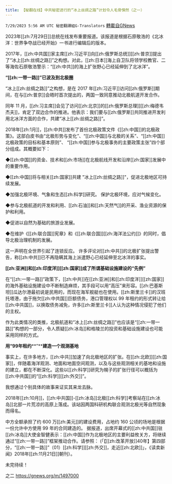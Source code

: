 ```yaml
---
title: 【秘翻在线】中共秘密进行的“冰上丝绸之路”计划令人毛骨悚然（之一）
---
```

`7/29/2023 5:56 AM UTC 秘密翻譯組G-Translators` [轉載自GNews](https://gnews.org/articles/1496994)

2023年[[zh:7月29日]]总统在线发布重要报道。该报道是根据石原敬浩的《北冰洋：世界争夺战已经开始》一书进行编辑后的版本。

2017年，[[zh:中共国]]家主席[[zh:习近平]]向[[zh:俄罗斯总统]][[zh:普京]]提出了“冰上[[zh:丝绸之路]]”之构想。对此，[[zh:日本]]海上自卫队将领学校教官、二等海佐石原敬浩警示：“[[zh:中共]]的海上扩张野心已经延伸到了北冰洋”。

**“[[zh:一带一路]]”已波及到北极圈**

“冰上[[zh:丝绸之路]]”之构想，是在 2017 年[[zh:习近平]]访问[[zh:俄罗斯]]期间，在与[[zh:普京]]会晤时首次提出的，两国一致同意推动北极航道开发合作。

同年 11 月，[[zh:习主席]]会见了访问[[zh:北京]]的[[zh:俄罗斯总理]][[zh:梅德韦杰夫]]，肯定了双边合作的推进。他表示：我们要与[[zh:俄罗斯]]共同推进开发利用北冰洋方面的合作，共建“冰上[[zh:丝绸之路]]”。

2018年[[zh:1月]]，[[zh:中共]]发布了首份北极政策文件《[[zh:中国]]的北极政策》。这部白皮书由“北极形势与变化”、“[[zh:中国]]与北极的关系”、“[[zh:中国]]北极政策的目标和基本原则”、 “[[zh:中国]]参与北极事务的主要政策主张”四个部分组成。其概要如下：

◆[[zh:中国]]的资金、技术和[[zh:市场]]在北极航线开发和沿岸[[zh:国家]]发展中的重要作用。

◆[[zh:中国]]将与相关[[zh:国家]]共建 "冰上[[zh:丝绸之路]]"，促进北极地区可持续发展。

◆加强北极环境、气象和生态[[zh:科学]]研究。 保护北极环境，应对气候变化。

◆参与北极航道的开发和利用、[[zh:石油]]和[[zh:天然气]]的开采、渔业资源的保护和利用。

◆促进以自然为基础的旅游业发展。

◆在维护《[[zh:联合国]]宪章》和《[[zh:联合国]][[zh:海洋法公约]]》的同时，倡导北极治理机制的发展。

这一声明在全世界引起了连锁反应。 许多评论对[[zh:中共]]的北极扩张提出警告，称[[zh:中共]]已不再隐瞒其海上派遣野心已经延伸至北冰洋的事实。

**[[zh:亚洲]]和[[zh:印度洋]][[zh:国家]]成了所谓基础设施建设的“先例”**

在“[[zh:一带一路]]”政策下，[[zh:中共]]在[[zh:亚洲]]和[[zh:印度洋]][[zh:国家]]的海外基础设施建设中不断制造麻烦，其手段可以用“高压”来形容。[[zh:巴基斯坦]]瓜达尔港最初说是民用的，而现在海军舰艇也在使用。[[zh:斯里兰卡]]的汉班托塔港，由于拖欠[[zh:中共国]]巨额债务，港口管理权以 99 年租约的形式转让给[[zh:中共国]]，以换取债务减免，许多[[zh:斯里兰卡]]人认为这种情况侵犯了他们的主权。

作为此类情况的类推，北极航道和“冰上[[zh:丝绸之路]]”也应该是“[[zh:一带一路]]”构想的一部分，令人质疑[[zh:冰岛]]和格陵兰的投资和基础设施建设也可能采用同样的方式。

**用“****99****年租约****”****建造一个观测基地**

事实上，在许多地方，[[zh:中共]]加速了向北极地区的扩张。在[[zh:北欧]][[zh:国家]]，伴随着海洋观测、地面和地面空间观测，以及与这些观测相关的基地和设施的建立，都在不断深化。这些以[[zh:科学]]研究为幌子的扩张行径可以概括为[[zh:中共国]]的“[[zh:科学]][[zh:外交]]”。

我想通过个别具体的故事来证实其来龙去脉。

2018年[[zh:10月]]，[[zh:中共国]]\-[[zh:冰岛]]北极[[zh:科学]]考察站在[[zh:冰岛]]北部一片荒凉的高原上落成。该站因两国科研机构联合观测北极光等自然现象而得名。

中方全额承担了约 600 万[[zh:美元]]的建设费用，占地约 160 公顷的场地是根据一份允许中方使用 99 年的合同建造的。 据报道，出席开幕式的[[zh:中共国]]驻[[zh:冰岛]]大使金智健表示：[[zh:中国]]作为北极地区的主要利益攸关方，将继续通过“[[zh:一带一路]]”框架推动合作。请参照： (「【[[zh:改革开放]]40年】第四部分，“[[zh:一带一路]]”（01）[[zh:科学]][[zh:外交]]，走近[[zh:北欧]]」，《读卖新闻》2018年[[zh:11月21日]]朝刊）。

未完待续！

之二 https://gnews.org/m/1497000

